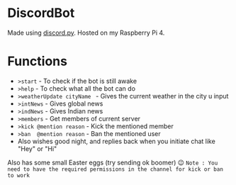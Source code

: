 # DiscordBot
Made using [discord.py](https://pypi.org/project/discord.py/). Hosted on my Raspberry Pi 4.

# Functions
* ```>start``` - To check if the bot is still awake
* ```>help```  - To check what all the bot can do
* ```>weatherUpdate cityName ``` - Gives the current weather in the city u input
* ```>intNews``` - Gives global news
* ```>indNews``` - Gives Indian news
* ```>members``` - Get members of current server
* ```>kick @mention reason``` - Kick the mentioned member
* ```>ban  @mention reason``` - Ban the mentioned user
* Also wishes good night, and replies back when you initiate chat like "Hey" or "Hi"

Also has some small Easter eggs (try sending ok boomer) 😉 
`Note : You need to have the required permissions in the channel for kick or ban to work`
